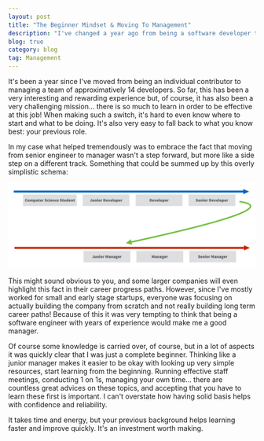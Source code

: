 ```yaml
---
layout: post
title: "The Beginner Mindset & Moving To Management"
description: "I've changed a year ago from being a software developer to actually leading the technical team as director of engineering. This wasn't always easy, but having the right mindset clearly helped."
blog: true
category: blog
tag: Management
---
```


It's been a year since I've moved from being an individual contributor to managing a team of approximatively 14 developers. So far, this has been a very interesting and rewarding experience but, of course, it has also been a very challenging mission... there is so much to learn in order to be effective at this job! When making such a switch, it's hard to even know where to start and what to be doing. It's also very easy to fall back to what you know best: your previous role. 

In my case what helped tremendously was to embrace the fact that moving from senior engineer to manager wasn't a step forward, but more like a side step on a different track. Something that could be summed up by this overly simplistic schema:

<div class="image-wrapper" style="text-align: center"><img src="/assets/blog/management_progress.jpg" alt="Management progress scheme" style="padding: 0px; width: 650px;"/></div>

This might sound obvious to you, and some larger companies will even highlight this fact in their career progress paths. However, since I've mostly worked for small and early stage startups, everyone was focusing on actually building the company from scratch and not really building long term career paths! Because of this it was very tempting to think that being a software engineer with years of experience would make me a good manager. 

Of course some knowledge is carried over, of course, but in a lot of aspects it was quickly clear that I was just a complete beginner. Thinking like a junior manager makes it easier to be okay with looking up very simple resources, start learning from the beginning. Running effective staff meetings, conducting 1 on 1s, managing your own time... there are countless great advices on these topics, and accepting that you have to learn these first is important. I can't overstate how having solid basis helps with confidence and reliability.

It takes time and energy, but your previous background helps learning faster and improve quickly. It's an investment worth making.

